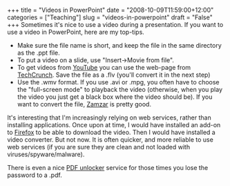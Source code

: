 +++
title = "Videos in PowerPoint"
date = "2008-10-09T11:59:00+12:00"
categories = ["Teaching"]
slug = "videos-in-powerpoint"
draft = "False"
+++
Sometimes it's nice to use a video during a presentation. If you
want to use a video in PowerPoint, here are my top-tips.

- Make sure the file name is short, and keep the file in the same
 directory as the .ppt file.
- To put a video on a slide, use "Insert&rarr;Movie from file".
- To get videos from [YouTube](https://www.youtube.com/) you can use
 the web-page from
 [TechCrunch](https://www.techcrunch.com/get-youtube-movie/). Save the
 file as a .flv (you'll convert it in the next step)
- Use the .wmv format. If you use .avi or .mpg, you often have to
 choose the "full-screen mode" to playback the video (otherwise,
 when you play the video you just get a black box where the video
 should be). If you want to convert the file,
 [Zamzar](https://zamzar.com/) is pretty good.

It's interesting that I'm increasingly relying on web services,
rather than installing applications. Once upon at time, I would have
installed an add-on to [Firefox](https://www.mozilla.com/en-US/firefox/)
to be able to download the video. Then I would have installed a video
converter. But not now. It is often quicker, and more reliable to use
web services (if you are sure they are clean and not loaded with
viruses/spyware/malware).

There is even a nice [PDF
unlocker](https://www.ensode.net/pdf-crack.jsf) service for those times
you lose the password to a .pdf.

